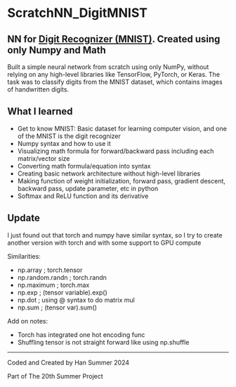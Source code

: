 # ScratchNN_DigitMNIST
NN for [Digit Recognizer (MNIST)](https://yann.lecun.com/exdb/mnist/index.html). Created using only Numpy and Math
---
 Built a simple neural network from scratch using only NumPy, without relying on any high-level libraries like TensorFlow, PyTorch, or Keras. The task was to classify digits from the MNIST dataset, which contains images of handwritten digits.

 ## What I learned
 - Get to know MNIST: Basic dataset for learning computer vision, and one of the MNIST is the digit recognizer
 - Numpy syntax and how to use it 
 - Visualizing math formula for forward/backward pass including each matrix/vector size
 - Converting math formula/equation into syntax
 - Creating basic network architecture without high-level libraries
 - Making function of weight initialization, forward pass, gradient descent, backward pass, update parameter, etc in python
 - Softmax and ReLU function and its derivative

 ## Update
 I just found out that torch and numpy have similar syntax, so I try to create another version with torch and with some support to GPU compute

 Similarities:
 - np.array ; torch.tensor
 - np.random.randn ; torch.randn
 - np.maximum ; torch.max
 - np.exp ; (tensor variable).exp()
 - np.dot ; using @ syntax to do matrix mul
 - np.sum ; (tensor var).sum()

 Add on notes:
 - Torch has integrated one hot encoding func
 - Shuffling tensor is not straight forward like using np.shuffle

---
Coded and Created by Han Summer 2024

Part of The 20th Summer Project
